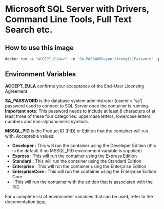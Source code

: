 # Microsoft SQL Server with Drivers, Command Line Tools, Full Text Search etc.

## How to use this image

```powershell
docker run -e "ACCEPT_EULA=Y" -e "SA_PASSWORD=yourStrong(!)Password" -p 1433:1433 -d cilerler/mssql:latest
```

## Environment Variables

**ACCEPT_EULA** confirms your acceptance of the End-User Licensing Agreement.

**SA_PASSWORD** is the database system administrator (userid = 'sa') password used to connect to SQL Server once the container is running. **Important note:** This password needs to include at least 8 characters of at least three of these four categories: uppercase letters, lowercase letters, numbers and non-alphanumeric symbols.

**MSSQL_PID** is the Product ID (PID) or Edition that the container will run with. Acceptable values:

- **Developer** : This will run the container using the Developer Edition (this is the default if no MSSQL_PID environment variable is supplied)
- **Express** : This will run the container using the Express Edition
- **Standard** : This will run the container using the Standard Edition
- **Enterprise** : This will run the container using the Enterprise Edition
- **EnterpriseCore** : This will run the container using the Enterprise Edition Core
- **<valid product id>** : This will run the container with the edition that is associated with the PID

For a complete list of environment variables that can be used, refer to the documentation [here](https://docs.microsoft.com/en-us/sql/linux/quickstart-install-connect-docker).